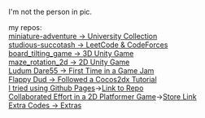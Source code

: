 I'm not the person in pic.  
  
my repos:  
[miniature-adventure -> University Collection](https://github.com/doongwong2/miniature-adventure)  
[studious-succotash -> LeetCode & CodeForces](https://github.com/doongwong2/studious-succotash)  
[board_tilting_game -> 3D Unity Game](https://github.com/doongwong2/board_rotation_3D)  
[maze_rotation_2d -> 2D Unity Game](https://github.com/doongwong2/maze_rotation_game)  
[Ludum Dare55 -> First Time in a Game Jam](https://github.com/doongwong2/LudumDare55_summoning)  
[Flappy Dud -> Followed a Cocos2dx Tutorial](https://github.com/doongwong2/FlappyDud)  
[I tried using Github Pages](https://doongwong2.github.io/)->[Link to Repo](https://github.com/doongwong2/doongwong2.github.io)  
[Collaborated Effort in  a 2D Platformer Game](https://github.com/necojy/R.A.-Assets)->[Store Link](https://necojy.itch.io/ra20231201)  
[Extra Codes -> Extras](https://github.com/doongwong2/extras)  
